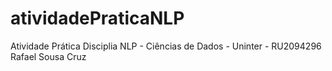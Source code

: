 # atividadePraticaNLP
Atividade Prática Disciplia NLP - Ciências de Dados - Uninter - RU2094296 Rafael Sousa Cruz
